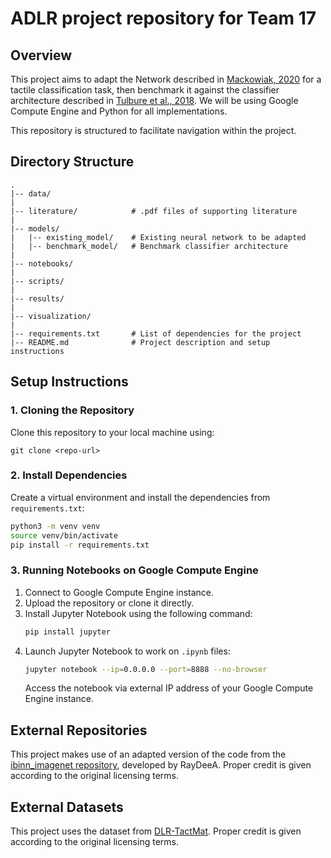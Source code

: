 # ADLR project repository for Team 17

## Overview
This project aims to adapt the Network described in [Mackowiak, 2020](literature/Mackowiak_paper.pdf) for a tactile classification task, then benchmark it against the classifier architecture described in [Tulbure et al., 2018](literature/Baueml_paper.pdf). We will be using Google Compute Engine and Python for all implementations.

This repository is structured to facilitate navigation within the project.

## Directory Structure

```
.
|-- data/
|
|-- literature/            # .pdf files of supporting literature
|
|-- models/
|   |-- existing_model/    # Existing neural network to be adapted
|   |-- benchmark_model/   # Benchmark classifier architecture
|
|-- notebooks/
|
|-- scripts/
|
|-- results/
|
|-- visualization/
|
|-- requirements.txt       # List of dependencies for the project
|-- README.md              # Project description and setup instructions
```
## Setup Instructions

### 1. Cloning the Repository
Clone this repository to your local machine using:
```
git clone <repo-url>
```

### 2. Install Dependencies
Create a virtual environment and install the dependencies from `requirements.txt`:

```bash
python3 -m venv venv
source venv/bin/activate
pip install -r requirements.txt
```

### 3. Running Notebooks on Google Compute Engine
1. Connect to Google Compute Engine instance.
2. Upload the repository or clone it directly.
3. Install Jupyter Notebook using the following command:
   ```bash
   pip install jupyter
   ```
4. Launch Jupyter Notebook to work on `.ipynb` files:
   ```bash
   jupyter notebook --ip=0.0.0.0 --port=8888 --no-browser
   ```
   Access the notebook via external IP address of your Google Compute Engine instance.

## External Repositories

This project makes use of an adapted version of the code from the [ibinn_imagenet repository](https://github.com/RayDeeA/ibinn_imagenet), developed by RayDeeA. Proper credit is given according to the original licensing terms.

## External Datasets

This project uses the dataset from [DLR-TactMat](https://dlr-alr.github.io/dlr-tactmat/). Proper credit is given according to the original licensing terms.


